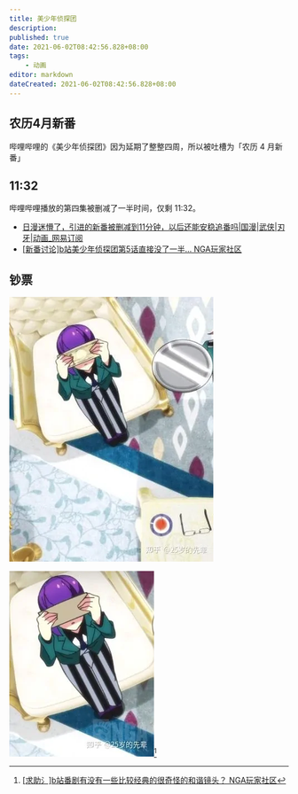 ```yaml
---
title: 美少年侦探团
description:
published: true
date: 2021-06-02T08:42:56.828+08:00
tags:
    - 动画
editor: markdown
dateCreated: 2021-06-02T08:42:56.828+08:00
---
```


## 农历4月新番

哔哩哔哩的《美少年侦探团》因为延期了整整四周，所以被吐槽为「农历 4 月新番」

## 11:32

哔哩哔哩播放的第四集被删减了一半时间，仅剩 11:32。

+ [日漫迷懵了，引进的新番被删减到11分钟，以后还能安稳追番吗|国漫|武侠|刃牙|动画_网易订阅](https://web.archive.org/web/20210602080119/https://www.163.com/dy/article/GBB5NG5K053507FA.html)
+ [[新番讨论]b站美少年侦探团第5话直接没了一半... NGA玩家社区](https://archive.ph/vpMpQ "https://archive.ph/vpMpQ")

## 钞票

![和谐前](/src/video/美少年侦探团/JPY.webp)

![和谐后](/src/video/美少年侦探团/JPY_less.webp)[^pb7GW]

[^pb7GW]: [[求助氵]b站番剧有没有一些比较经典的很奇怪的和谐镜头？ NGA玩家社区](https://archive.is/pb7GW "https://bbs.nga.cn/read.php?tid=27207529")

